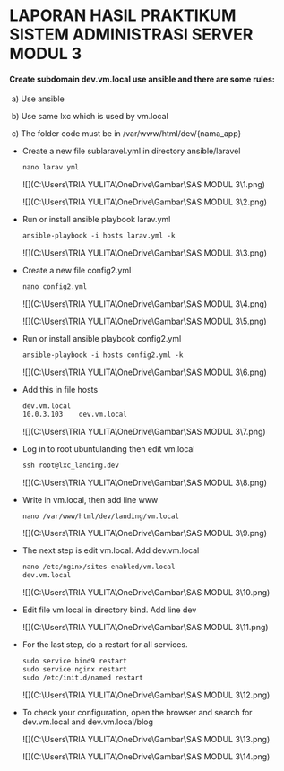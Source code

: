# **LAPORAN HASIL PRAKTIKUM SISTEM ADMINISTRASI SERVER MODUL 3**

#### Create subdomain dev.vm.local use ansible and there are some rules:

​	a) Use ansible

​	b) Use same lxc which is used by vm.local

​	c) The folder code must be in /var/www/html/dev/{nama_app}



* Create a new file sublaravel.yml in directory ansible/laravel

  ```markdown
  nano larav.yml
  ```

  

  ![](C:\Users\TRIA YULITA\OneDrive\Gambar\SAS MODUL 3\1.png)

  

  ![](C:\Users\TRIA YULITA\OneDrive\Gambar\SAS MODUL 3\2.png)

  

* Run or install ansible playbook larav.yml

  ```markdown
  ansible-playbook -i hosts larav.yml -k
  ```

  

  ![](C:\Users\TRIA YULITA\OneDrive\Gambar\SAS MODUL 3\3.png)

  

* Create a new file config2.yml

  ```markdown
  nano config2.yml 
  ```

  

  ![](C:\Users\TRIA YULITA\OneDrive\Gambar\SAS MODUL 3\4.png)

  

  ![](C:\Users\TRIA YULITA\OneDrive\Gambar\SAS MODUL 3\5.png)

  

* Run or install ansible playbook config2.yml

  ```markdown
  ansible-playbook -i hosts config2.yml -k
  ```

  

  ![](C:\Users\TRIA YULITA\OneDrive\Gambar\SAS MODUL 3\6.png)

  

* Add this in file hosts

  ```markdown
  dev.vm.local
  10.0.3.103	dev.vm.local	
  ```

  

  ![](C:\Users\TRIA YULITA\OneDrive\Gambar\SAS MODUL 3\7.png)

  

* Log in to root ubuntulanding then edit vm.local

  ```markdown
  ssh root@lxc_landing.dev
  ```

  

  ![](C:\Users\TRIA YULITA\OneDrive\Gambar\SAS MODUL 3\8.png)

  

* Write in vm.local, then add line www

  ````markdown
  nano /var/www/html/dev/landing/vm.local
  ````

  

  ![](C:\Users\TRIA YULITA\OneDrive\Gambar\SAS MODUL 3\9.png)

  

* The next step is edit vm.local. Add dev.vm.local

  ```markdown
  nano /etc/nginx/sites-enabled/vm.local
  dev.vm.local
  ```

  

  ![](C:\Users\TRIA YULITA\OneDrive\Gambar\SAS MODUL 3\10.png)

  

* Edit file vm.local in directory bind. Add line dev

  
  
  ![](C:\Users\TRIA YULITA\OneDrive\Gambar\SAS MODUL 3\11.png)
  
  
  
* For the last step, do a restart for all services.

  ```markdown
  sudo service bind9 restart
  sudo service nginx restart
  sudo /etc/init.d/named restart
  ```

  

  ![](C:\Users\TRIA YULITA\OneDrive\Gambar\SAS MODUL 3\12.png)

  

* To check your configuration, open the browser and search for dev.vm.local and dev.vm.local/blog 

  

  ![](C:\Users\TRIA YULITA\OneDrive\Gambar\SAS MODUL 3\13.png)

  

  ![](C:\Users\TRIA YULITA\OneDrive\Gambar\SAS MODUL 3\14.png)

  
  
  

